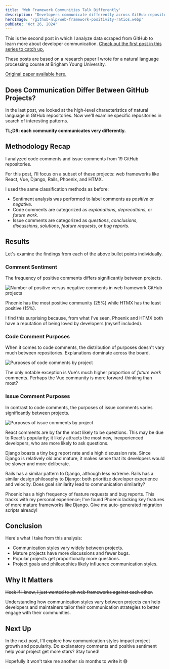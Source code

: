 ```yaml
---
title: 'Web Framework Communities Talk Differently'
description: "Developers communicate differently across GitHub repositories like React, Vue, Django, Rails, Phoenix, and HTMX. Sentiment and topics discussed vary widely. For example, React is flooded with questions, Phoenix has many bug reports, and Django is highly discussion-oriented."
heroImage: '/github-nlp/web-framework-positivity-ratios.webp'
pubDate: 'Oct 26, 2024'
---
```


This is the second post in which I analyze data scraped from GitHub to learn more about developer communication. [Check out the first post in this series to catch up.](./how-developers-communicate-on-github.md)

These posts are based on a research paper I wrote for a natural language processing course at Brigham Young University.

[Original paper available here.](/github-nlp/analyzing-github-repositories.pdf)

## Does Communication Differ Between GitHub Projects?

In the last post, we looked at the high-level characteristics of natural language in GitHub repositories. Now we'll examine specific repositories in search of interesting patterns.

**TL;DR: each community communicates very differently.**

## Methodology Recap

I analyzed code comments and issue comments from 19 GitHub repositories.

For this post, I'll focus on a subset of these projects: web frameworks like React, Vue, Django, Rails, Phoenix, and HTMX.

I used the same classification methods as before:

- Sentiment analysis was performed to label comments as *positive* or *negative*.
- Code comments are categorized as *explanations*, *deprecations*, or *future work*.
- Issue comments are categorized as *questions*, *conclusions*, *discussions*, *solutions*, *feature requests*, or *bug reports*.

## Results

Let's examine the findings from each of the above bullet points individually.

### Comment Sentiment

The frequency of positive comments differs significantly between projects.

![Number of positive versus negative comments in web framework GitHub projects](/github-nlp/web-framework-positivity-ratios.webp)

Phoenix has the most positive community (25%) while HTMX has the least positive (15%).

I find this surprising because, from what I've seen, Phoenix and HTMX both have a reputation of being loved by developers (myself included).

### Code Comment Purposes

When it comes to code comments, the distribution of purposes doesn't vary much between repositories. Explanations dominate across the board.

![Purposes of code comments by project](/github-nlp/web-framework-code-comment-purpose-ratios.webp)

The only notable exception is Vue's much higher proportion of *future work* comments. Perhaps the Vue community is more forward-thinking than most?

### Issue Comment Purposes

In contrast to code comments, the purposes of issue comments varies significantly between projects.

![Purposes of issue comments by project](/github-nlp/web-framework-issue-comment-purpose-ratios.webp)

React comments are by far the most likely to be questions. This may be due to React’s popularity; it likely attracts the most new, inexperienced developers, who are more likely to ask questions.

Django boasts a tiny bug report rate and a high discussion rate. Since Django is relatively old and mature, it makes sense that its developers would be slower and more deliberate.

Rails has a similar pattern to Django, although less extreme. Rails has a similar design philosophy to Django: both prioritize developer experience and velocity. Does goal similarity lead to communication similarity?

Phoenix has a high frequency of feature requests and bug reports. This tracks with my personal experience; I've found Phoenix lacking key features of more mature frameworks like Django. Give me auto-generated migration scripts already!

## Conclusion

Here's what I take from this analysis:

- Communication styles vary widely between projects.
- Mature projects have more discussions and fewer bugs.
- Popular projects get proportionally more questions.
- Project goals and philosophies likely influence communication styles.

## Why It Matters

~~Heck if I know, I just wanted to pit web frameworks against each other.~~

Understanding how communication styles vary between projects can help developers and maintainers tailor their communication strategies to better engage with their communities.

## Next Up

In the next post, I'll explore how communication styles impact project growth and popularity. Do explanatory comments and positive sentiment help your project get more stars? Stay tuned!

Hopefully it won't take me another six months to write it 😅
